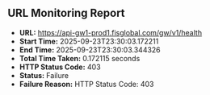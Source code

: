 ## URL Monitoring Report

- **URL:** https://api-gw1-prod1.fisglobal.com/gw/v1/health
- **Start Time:** 2025-09-23T23:30:03.172211
- **End Time:** 2025-09-23T23:30:03.344326
- **Total Time Taken:** 0.172115 seconds
- **HTTP Status Code:** 403
- **Status:** Failure
- **Failure Reason:** HTTP Status Code: 403
